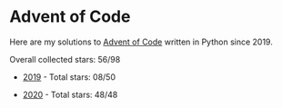 # Advent of Code
Here are my solutions to [Advent of Code](https://adventofcode.com/) written in Python since 2019.

Overall collected stars: 56/98

- [2019](./2019/README.md) - Total stars: 08/50

- [2020](./2020/README.md) - Total stars: 48/48
